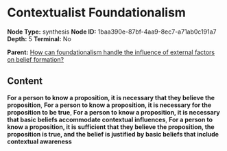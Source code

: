 # Contextualist Foundationalism

**Node Type:** synthesis
**Node ID:** 1baa390e-87bf-4aa9-8ec7-a71ab0c191a7
**Depth:** 5
**Terminal:** No

**Parent:** [How can foundationalism handle the influence of external factors on belief formation?](how-can-foundationalism-handle-the-influence-of-external-factors-on-belief-formation-antithesis-6796a63b-3e0d-4b79-ae4e-7e3af7d13a13.md)

## Content

**For a person to know a proposition, it is necessary that they believe the proposition**, **For a person to know a proposition, it is necessary for the proposition to be true**, **For a person to know a proposition, it is necessary that basic beliefs accommodate contextual influences**, **For a person to know a proposition, it is sufficient that they believe the proposition, the proposition is true, and the belief is justified by basic beliefs that include contextual awareness**
